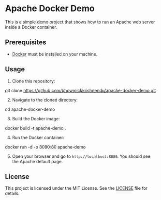 # Apache Docker Demo

This is a simple demo project that shows how to run an Apache web server inside a Docker container. 

## Prerequisites

- [Docker](https://www.docker.com/get-started) must be installed on your machine.

## Usage

1. Clone this repository:

git clone https://github.com/bhowmickkrishnendu/apache-docker-demo.git


2. Navigate to the cloned directory:

cd apache-docker-demo


3. Build the Docker image:

docker build -t apache-demo .


4. Run the Docker container:

docker run -d -p 8080:80 apache-demo


5. Open your browser and go to `http://localhost:8080`. You should see the Apache default page.

## License

This project is licensed under the MIT License. See the [LICENSE](LICENSE) file for details.
